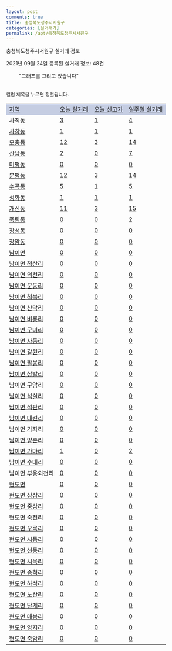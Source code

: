```yaml
---
layout: post
comments: true
title: 충청북도청주시서원구
categories: [실거래가]
permalink: /apt/충청북도청주시서원구
---
```


충청북도청주시서원구 실거래 정보

2021년 09월 24일 등록된 실거래 정보: 48건

<!--<script async src="https://pagead2.googlesyndication.com/pagead/js/adsbygoogle.js?client=ca-pub-3485438051770037"
 crossorigin="anonymous"></script>-->

<script type="text/javascript">
  google.charts.load('current', {'packages':['corechart']});
  google.charts.setOnLoadCallback(drawChart);

  function drawChart() {
    var data = google.visualization.arrayToDataTable([['거래일', '매매', '전월세', '전매'], ['21-01', 410, 328, 18], ['21-02', 421, 274, 21], ['21-03', 571, 286, 33], ['21-04', 513, 250, 43], ['21-05', 629, 291, 92], ['21-06', 458, 356, 17], ['21-07', 428, 308, 13], ['21-08', 407, 171, 21], ['21-09', 159, 78, 7]]);

    var options = {
      title: '최근 1년간 유형별 거래량 추이',
      legend: { position: 'bottom' }
    };

    setTimeout(function() {
        var chart = new google.visualization.LineChart(document.getElementById('columnchart_material'));
        chart.draw(data, (options));
        document.getElementById('loading').style.display = 'none';
        var dayLabel = (new Date()).getDay();
        if (dayLabel < 2) {
            sorttable.innerSortFunction.apply(document.getElementById('week'), []);
            sorttable.innerSortFunction.apply(document.getElementById('week'), []);        
        }
        else {
            sorttable.innerSortFunction.apply(document.getElementById('today'), []);
            sorttable.innerSortFunction.apply(document.getElementById('today'), []);
        }
    }, 200);

  }
</script>

<div id="loading" style="z-index:20; display: block; margin-left: 35px">"그래프를 그리고 있습니다"</div>
<div id="columnchart_material" style="width: 95%; margin-left: -35px; display: block"></div>
<!--<div style="width: 95%; margin-left: -35px; display: block">
      <script async src="https://pagead2.googlesyndication.com/pagead/js/adsbygoogle.js?client=ca-pub-3485438051770037"
          crossorigin="anonymous"></script>
      <ins class="adsbygoogle"
          style="display:block"
          data-ad-format="fluid"
          data-ad-layout-key="-fb+5w+4e-db+86"
          data-ad-client="ca-pub-3485438051770037"
          data-ad-slot="1827090281"></ins>
      <script>
          (adsbygoogle = window.adsbygoogle || []).push({});
      </script>
</div>-->
<br>

<font size='small' style='font-size: small;'>컬럼 제목을 누르면 정렬됩니다.</font>
<table class="sortable">
  <tr style='background-color: rgba(114, 132, 186,0.4);'>
    <td id="region"><a href="#">지역</a></td>
    <td id="today"><a href="#">오늘 실거래</a></td>
    <td id="today_new"><a href="#">오늘 신고가</a></td>
    <td id="week"><a href="#">일주일 실거래</a></td>
  </tr>

  
  <tr class="item">
    <td><a href="충청북도청주시서원구사직동">사직동</a></td>
    <td><a href="충청북도청주시서원구사직동">3</a></td>
    <td><a href="충청북도청주시서원구사직동">1</a></td>
    <td><a href="충청북도청주시서원구사직동">4</a></td>
  </tr>
    

  <tr class="item">
    <td><a href="충청북도청주시서원구사창동">사창동</a></td>
    <td><a href="충청북도청주시서원구사창동">1</a></td>
    <td><a href="충청북도청주시서원구사창동">1</a></td>
    <td><a href="충청북도청주시서원구사창동">1</a></td>
  </tr>
    

  <tr class="item">
    <td><a href="충청북도청주시서원구모충동">모충동</a></td>
    <td><a href="충청북도청주시서원구모충동">12</a></td>
    <td><a href="충청북도청주시서원구모충동">3</a></td>
    <td><a href="충청북도청주시서원구모충동">14</a></td>
  </tr>
    

  <tr class="item">
    <td><a href="충청북도청주시서원구산남동">산남동</a></td>
    <td><a href="충청북도청주시서원구산남동">2</a></td>
    <td><a href="충청북도청주시서원구산남동">0</a></td>
    <td><a href="충청북도청주시서원구산남동">7</a></td>
  </tr>
    

  <tr class="item">
    <td><a href="충청북도청주시서원구미평동">미평동</a></td>
    <td><a href="충청북도청주시서원구미평동">0</a></td>
    <td><a href="충청북도청주시서원구미평동">0</a></td>
    <td><a href="충청북도청주시서원구미평동">0</a></td>
  </tr>
    

  <tr class="item">
    <td><a href="충청북도청주시서원구분평동">분평동</a></td>
    <td><a href="충청북도청주시서원구분평동">12</a></td>
    <td><a href="충청북도청주시서원구분평동">3</a></td>
    <td><a href="충청북도청주시서원구분평동">14</a></td>
  </tr>
    

  <tr class="item">
    <td><a href="충청북도청주시서원구수곡동">수곡동</a></td>
    <td><a href="충청북도청주시서원구수곡동">5</a></td>
    <td><a href="충청북도청주시서원구수곡동">1</a></td>
    <td><a href="충청북도청주시서원구수곡동">5</a></td>
  </tr>
    

  <tr class="item">
    <td><a href="충청북도청주시서원구성화동">성화동</a></td>
    <td><a href="충청북도청주시서원구성화동">1</a></td>
    <td><a href="충청북도청주시서원구성화동">1</a></td>
    <td><a href="충청북도청주시서원구성화동">1</a></td>
  </tr>
    

  <tr class="item">
    <td><a href="충청북도청주시서원구개신동">개신동</a></td>
    <td><a href="충청북도청주시서원구개신동">11</a></td>
    <td><a href="충청북도청주시서원구개신동">3</a></td>
    <td><a href="충청북도청주시서원구개신동">15</a></td>
  </tr>
    

  <tr class="item">
    <td><a href="충청북도청주시서원구죽림동">죽림동</a></td>
    <td><a href="충청북도청주시서원구죽림동">0</a></td>
    <td><a href="충청북도청주시서원구죽림동">0</a></td>
    <td><a href="충청북도청주시서원구죽림동">2</a></td>
  </tr>
    

  <tr class="item">
    <td><a href="충청북도청주시서원구장성동">장성동</a></td>
    <td><a href="충청북도청주시서원구장성동">0</a></td>
    <td><a href="충청북도청주시서원구장성동">0</a></td>
    <td><a href="충청북도청주시서원구장성동">0</a></td>
  </tr>
    

  <tr class="item">
    <td><a href="충청북도청주시서원구장암동">장암동</a></td>
    <td><a href="충청북도청주시서원구장암동">0</a></td>
    <td><a href="충청북도청주시서원구장암동">0</a></td>
    <td><a href="충청북도청주시서원구장암동">0</a></td>
  </tr>
    

  <tr class="item">
    <td><a href="충청북도청주시서원구남이면">남이면</a></td>
    <td><a href="충청북도청주시서원구남이면">0</a></td>
    <td><a href="충청북도청주시서원구남이면">0</a></td>
    <td><a href="충청북도청주시서원구남이면">0</a></td>
  </tr>
    

  <tr class="item">
    <td><a href="충청북도청주시서원구남이면척산리">남이면 척산리</a></td>
    <td><a href="충청북도청주시서원구남이면척산리">0</a></td>
    <td><a href="충청북도청주시서원구남이면척산리">0</a></td>
    <td><a href="충청북도청주시서원구남이면척산리">0</a></td>
  </tr>
    

  <tr class="item">
    <td><a href="충청북도청주시서원구남이면외천리">남이면 외천리</a></td>
    <td><a href="충청북도청주시서원구남이면외천리">0</a></td>
    <td><a href="충청북도청주시서원구남이면외천리">0</a></td>
    <td><a href="충청북도청주시서원구남이면외천리">0</a></td>
  </tr>
    

  <tr class="item">
    <td><a href="충청북도청주시서원구남이면문동리">남이면 문동리</a></td>
    <td><a href="충청북도청주시서원구남이면문동리">0</a></td>
    <td><a href="충청북도청주시서원구남이면문동리">0</a></td>
    <td><a href="충청북도청주시서원구남이면문동리">0</a></td>
  </tr>
    

  <tr class="item">
    <td><a href="충청북도청주시서원구남이면척북리">남이면 척북리</a></td>
    <td><a href="충청북도청주시서원구남이면척북리">0</a></td>
    <td><a href="충청북도청주시서원구남이면척북리">0</a></td>
    <td><a href="충청북도청주시서원구남이면척북리">0</a></td>
  </tr>
    

  <tr class="item">
    <td><a href="충청북도청주시서원구남이면산막리">남이면 산막리</a></td>
    <td><a href="충청북도청주시서원구남이면산막리">0</a></td>
    <td><a href="충청북도청주시서원구남이면산막리">0</a></td>
    <td><a href="충청북도청주시서원구남이면산막리">0</a></td>
  </tr>
    

  <tr class="item">
    <td><a href="충청북도청주시서원구남이면비룡리">남이면 비룡리</a></td>
    <td><a href="충청북도청주시서원구남이면비룡리">0</a></td>
    <td><a href="충청북도청주시서원구남이면비룡리">0</a></td>
    <td><a href="충청북도청주시서원구남이면비룡리">0</a></td>
  </tr>
    

  <tr class="item">
    <td><a href="충청북도청주시서원구남이면구미리">남이면 구미리</a></td>
    <td><a href="충청북도청주시서원구남이면구미리">0</a></td>
    <td><a href="충청북도청주시서원구남이면구미리">0</a></td>
    <td><a href="충청북도청주시서원구남이면구미리">0</a></td>
  </tr>
    

  <tr class="item">
    <td><a href="충청북도청주시서원구남이면사동리">남이면 사동리</a></td>
    <td><a href="충청북도청주시서원구남이면사동리">0</a></td>
    <td><a href="충청북도청주시서원구남이면사동리">0</a></td>
    <td><a href="충청북도청주시서원구남이면사동리">0</a></td>
  </tr>
    

  <tr class="item">
    <td><a href="충청북도청주시서원구남이면갈원리">남이면 갈원리</a></td>
    <td><a href="충청북도청주시서원구남이면갈원리">0</a></td>
    <td><a href="충청북도청주시서원구남이면갈원리">0</a></td>
    <td><a href="충청북도청주시서원구남이면갈원리">0</a></td>
  </tr>
    

  <tr class="item">
    <td><a href="충청북도청주시서원구남이면팔봉리">남이면 팔봉리</a></td>
    <td><a href="충청북도청주시서원구남이면팔봉리">0</a></td>
    <td><a href="충청북도청주시서원구남이면팔봉리">0</a></td>
    <td><a href="충청북도청주시서원구남이면팔봉리">0</a></td>
  </tr>
    

  <tr class="item">
    <td><a href="충청북도청주시서원구남이면상발리">남이면 상발리</a></td>
    <td><a href="충청북도청주시서원구남이면상발리">0</a></td>
    <td><a href="충청북도청주시서원구남이면상발리">0</a></td>
    <td><a href="충청북도청주시서원구남이면상발리">0</a></td>
  </tr>
    

  <tr class="item">
    <td><a href="충청북도청주시서원구남이면구암리">남이면 구암리</a></td>
    <td><a href="충청북도청주시서원구남이면구암리">0</a></td>
    <td><a href="충청북도청주시서원구남이면구암리">0</a></td>
    <td><a href="충청북도청주시서원구남이면구암리">0</a></td>
  </tr>
    

  <tr class="item">
    <td><a href="충청북도청주시서원구남이면석실리">남이면 석실리</a></td>
    <td><a href="충청북도청주시서원구남이면석실리">0</a></td>
    <td><a href="충청북도청주시서원구남이면석실리">0</a></td>
    <td><a href="충청북도청주시서원구남이면석실리">0</a></td>
  </tr>
    

  <tr class="item">
    <td><a href="충청북도청주시서원구남이면석판리">남이면 석판리</a></td>
    <td><a href="충청북도청주시서원구남이면석판리">0</a></td>
    <td><a href="충청북도청주시서원구남이면석판리">0</a></td>
    <td><a href="충청북도청주시서원구남이면석판리">0</a></td>
  </tr>
    

  <tr class="item">
    <td><a href="충청북도청주시서원구남이면대련리">남이면 대련리</a></td>
    <td><a href="충청북도청주시서원구남이면대련리">0</a></td>
    <td><a href="충청북도청주시서원구남이면대련리">0</a></td>
    <td><a href="충청북도청주시서원구남이면대련리">0</a></td>
  </tr>
    

  <tr class="item">
    <td><a href="충청북도청주시서원구남이면가좌리">남이면 가좌리</a></td>
    <td><a href="충청북도청주시서원구남이면가좌리">0</a></td>
    <td><a href="충청북도청주시서원구남이면가좌리">0</a></td>
    <td><a href="충청북도청주시서원구남이면가좌리">0</a></td>
  </tr>
    

  <tr class="item">
    <td><a href="충청북도청주시서원구남이면양촌리">남이면 양촌리</a></td>
    <td><a href="충청북도청주시서원구남이면양촌리">0</a></td>
    <td><a href="충청북도청주시서원구남이면양촌리">0</a></td>
    <td><a href="충청북도청주시서원구남이면양촌리">0</a></td>
  </tr>
    

  <tr class="item">
    <td><a href="충청북도청주시서원구남이면가마리">남이면 가마리</a></td>
    <td><a href="충청북도청주시서원구남이면가마리">1</a></td>
    <td><a href="충청북도청주시서원구남이면가마리">0</a></td>
    <td><a href="충청북도청주시서원구남이면가마리">2</a></td>
  </tr>
    

  <tr class="item">
    <td><a href="충청북도청주시서원구남이면수대리">남이면 수대리</a></td>
    <td><a href="충청북도청주시서원구남이면수대리">0</a></td>
    <td><a href="충청북도청주시서원구남이면수대리">0</a></td>
    <td><a href="충청북도청주시서원구남이면수대리">0</a></td>
  </tr>
    

  <tr class="item">
    <td><a href="충청북도청주시서원구남이면부용외천리">남이면 부용외천리</a></td>
    <td><a href="충청북도청주시서원구남이면부용외천리">0</a></td>
    <td><a href="충청북도청주시서원구남이면부용외천리">0</a></td>
    <td><a href="충청북도청주시서원구남이면부용외천리">0</a></td>
  </tr>
    

  <tr class="item">
    <td><a href="충청북도청주시서원구현도면">현도면</a></td>
    <td><a href="충청북도청주시서원구현도면">0</a></td>
    <td><a href="충청북도청주시서원구현도면">0</a></td>
    <td><a href="충청북도청주시서원구현도면">0</a></td>
  </tr>
    

  <tr class="item">
    <td><a href="충청북도청주시서원구현도면상삼리">현도면 상삼리</a></td>
    <td><a href="충청북도청주시서원구현도면상삼리">0</a></td>
    <td><a href="충청북도청주시서원구현도면상삼리">0</a></td>
    <td><a href="충청북도청주시서원구현도면상삼리">0</a></td>
  </tr>
    

  <tr class="item">
    <td><a href="충청북도청주시서원구현도면중삼리">현도면 중삼리</a></td>
    <td><a href="충청북도청주시서원구현도면중삼리">0</a></td>
    <td><a href="충청북도청주시서원구현도면중삼리">0</a></td>
    <td><a href="충청북도청주시서원구현도면중삼리">0</a></td>
  </tr>
    

  <tr class="item">
    <td><a href="충청북도청주시서원구현도면죽전리">현도면 죽전리</a></td>
    <td><a href="충청북도청주시서원구현도면죽전리">0</a></td>
    <td><a href="충청북도청주시서원구현도면죽전리">0</a></td>
    <td><a href="충청북도청주시서원구현도면죽전리">0</a></td>
  </tr>
    

  <tr class="item">
    <td><a href="충청북도청주시서원구현도면우록리">현도면 우록리</a></td>
    <td><a href="충청북도청주시서원구현도면우록리">0</a></td>
    <td><a href="충청북도청주시서원구현도면우록리">0</a></td>
    <td><a href="충청북도청주시서원구현도면우록리">0</a></td>
  </tr>
    

  <tr class="item">
    <td><a href="충청북도청주시서원구현도면시동리">현도면 시동리</a></td>
    <td><a href="충청북도청주시서원구현도면시동리">0</a></td>
    <td><a href="충청북도청주시서원구현도면시동리">0</a></td>
    <td><a href="충청북도청주시서원구현도면시동리">0</a></td>
  </tr>
    

  <tr class="item">
    <td><a href="충청북도청주시서원구현도면선동리">현도면 선동리</a></td>
    <td><a href="충청북도청주시서원구현도면선동리">0</a></td>
    <td><a href="충청북도청주시서원구현도면선동리">0</a></td>
    <td><a href="충청북도청주시서원구현도면선동리">0</a></td>
  </tr>
    

  <tr class="item">
    <td><a href="충청북도청주시서원구현도면시목리">현도면 시목리</a></td>
    <td><a href="충청북도청주시서원구현도면시목리">0</a></td>
    <td><a href="충청북도청주시서원구현도면시목리">0</a></td>
    <td><a href="충청북도청주시서원구현도면시목리">0</a></td>
  </tr>
    

  <tr class="item">
    <td><a href="충청북도청주시서원구현도면중척리">현도면 중척리</a></td>
    <td><a href="충청북도청주시서원구현도면중척리">0</a></td>
    <td><a href="충청북도청주시서원구현도면중척리">0</a></td>
    <td><a href="충청북도청주시서원구현도면중척리">0</a></td>
  </tr>
    

  <tr class="item">
    <td><a href="충청북도청주시서원구현도면하석리">현도면 하석리</a></td>
    <td><a href="충청북도청주시서원구현도면하석리">0</a></td>
    <td><a href="충청북도청주시서원구현도면하석리">0</a></td>
    <td><a href="충청북도청주시서원구현도면하석리">0</a></td>
  </tr>
    

  <tr class="item">
    <td><a href="충청북도청주시서원구현도면노산리">현도면 노산리</a></td>
    <td><a href="충청북도청주시서원구현도면노산리">0</a></td>
    <td><a href="충청북도청주시서원구현도면노산리">0</a></td>
    <td><a href="충청북도청주시서원구현도면노산리">0</a></td>
  </tr>
    

  <tr class="item">
    <td><a href="충청북도청주시서원구현도면달계리">현도면 달계리</a></td>
    <td><a href="충청북도청주시서원구현도면달계리">0</a></td>
    <td><a href="충청북도청주시서원구현도면달계리">0</a></td>
    <td><a href="충청북도청주시서원구현도면달계리">0</a></td>
  </tr>
    

  <tr class="item">
    <td><a href="충청북도청주시서원구현도면매봉리">현도면 매봉리</a></td>
    <td><a href="충청북도청주시서원구현도면매봉리">0</a></td>
    <td><a href="충청북도청주시서원구현도면매봉리">0</a></td>
    <td><a href="충청북도청주시서원구현도면매봉리">0</a></td>
  </tr>
    

  <tr class="item">
    <td><a href="충청북도청주시서원구현도면양지리">현도면 양지리</a></td>
    <td><a href="충청북도청주시서원구현도면양지리">0</a></td>
    <td><a href="충청북도청주시서원구현도면양지리">0</a></td>
    <td><a href="충청북도청주시서원구현도면양지리">0</a></td>
  </tr>
    

  <tr class="item">
    <td><a href="충청북도청주시서원구현도면죽암리">현도면 죽암리</a></td>
    <td><a href="충청북도청주시서원구현도면죽암리">0</a></td>
    <td><a href="충청북도청주시서원구현도면죽암리">0</a></td>
    <td><a href="충청북도청주시서원구현도면죽암리">0</a></td>
  </tr>
    


</table>


    